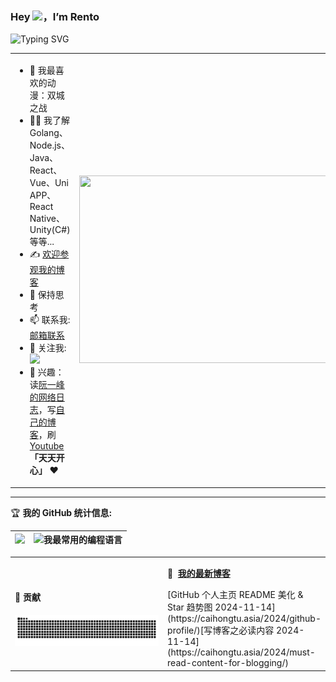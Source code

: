 ### Hey <img src="https://media.giphy.com/media/hvRJCLFzcasrR4ia7z/giphy.gif" width="25px">，I’m Rento
![Typing SVG](https://readme-typing-svg.demolab.com/?lines=欢迎+来到+我的+Github+主页;很荣幸+能够+帮到你)

<table>
<tr>
<td valign="center"  width="30%">
  
- 🤖 我最喜欢的动漫：双城之战
- 👨‍💻 我了解Golang、Node.js、Java、React、Vue、Uni APP、React Native、Unity(C#)等等...
- ✍️ [欢迎参观我的博客](https://cai-hong-tu-blog.pages.dev/)
- 💬 保持思考
- 📫 联系我: [邮箱联系](mailto:putongruwo@outlook.com)
- 👏 关注我: [![](https://img.shields.io/github/followers/rento666?label=关注我&style=social)](https://github.com/rento666/)
- 🎣 兴趣：读[阮一峰的网络日志](https://www.ruanyifeng.com/blog/)，写[自己的博客](https://cai-hong-tu-blog.pages.dev/)，刷[Youtube](https://www.youtube.com/@caihongtu)  
**「天天开心」** ❤️
</td>
<td valign="center" width="100%" height="100%">
<img src="https://github.com/user-attachments/assets/7e018694-352d-494a-9a22-89d7d21f52b6" width="703" height="300">
</td>
</tr>
</table>

<hr/>

🏆 **我的 GitHub 统计信息:**

|![](https://github-readme-stats.vercel.app/api?username=rento666)|![我最常用的编程语言](https://github-readme-stats.vercel.app/api/top-langs/?username=rento666&layout=compact&hide_border=true&langs_count=10)|
|-|-|


<table>
<tr>
<td valign="center"  width="50%">

#### 🐍 贡献
<picture>
  <source media="(prefers-color-scheme: dark)" srcset="https://raw.githubusercontent.com/rento666/rento666/output/github-contribution-grid-snake-dark.svg">
  <source media="(prefers-color-scheme: light)" srcset="https://raw.githubusercontent.com/rento666/rento666/output/github-contribution-grid-snake.svg">
  <img alt="github contribution grid snake animation" src="https://raw.githubusercontent.com/rento666/rento666/output/github-contribution-grid-snake.svg">
</picture>

</td>
<td valign="center"  width="50%">

📕 &nbsp;[**我的最新博客**](https://cai-hong-tu-blog.pages.dev/)
<!-- BLOG-POST-LIST:START -->[GitHub 个人主页 README 美化 &amp; Star 趋势图 2024-11-14](https://caihongtu.asia/2024/github-profile/)[写博客之必读内容 2024-11-14](https://caihongtu.asia/2024/must-read-content-for-blogging/)<!-- BLOG-POST-LIST:END -->

</td>
</tr>
</table>
